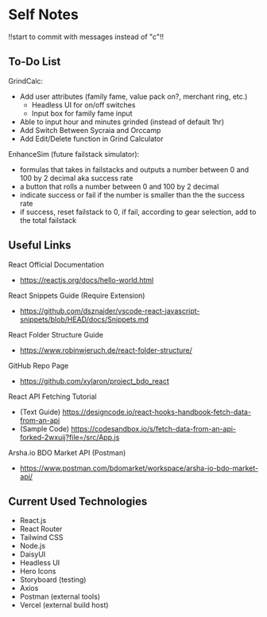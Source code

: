 # Self Notes

!!start to commit with messages instead of "c"!!

## To-Do List

GrindCalc:

- Add user attributes (family fame, value pack on?, merchant ring, etc.)
  - Headless UI for on/off switches
  - Input box for family fame input
- Able to input hour and minutes grinded (instead of default 1hr)
- Add Switch Between Sycraia and Orccamp
- Add Edit/Delete function in Grind Calculator

EnhanceSim (future failstack simulator):

- formulas that takes in failstacks and outputs a number between 0 and 100 by 2 decimal aka success rate
- a button that rolls a number between 0 and 100 by 2 decimal
- indicate success or fail if the number is smaller than the the success rate
- if success, reset failstack to 0, if fail, according to gear selection, add to the total failstack

## Useful Links

React Official Documentation

- https://reactjs.org/docs/hello-world.html

React Snippets Guide (Require Extension)

- https://github.com/dsznajder/vscode-react-javascript-snippets/blob/HEAD/docs/Snippets.md

React Folder Structure Guide

- https://www.robinwieruch.de/react-folder-structure/

GitHub Repo Page

- https://github.com/xylaron/project_bdo_react

React API Fetching Tutorial

- (Text Guide) https://designcode.io/react-hooks-handbook-fetch-data-from-an-api
- (Sample Code) https://codesandbox.io/s/fetch-data-from-an-api-forked-2wxuij?file=/src/App.js

Arsha.io BDO Market API (Postman)

- https://www.postman.com/bdomarket/workspace/arsha-io-bdo-market-api/

## Current Used Technologies

- React.js
- React Router
- Tailwind CSS
- Node.js
- DaisyUI
- Headless UI
- Hero Icons
- Storyboard (testing)
- Axios
- Postman (external tools)
- Vercel (external build host)
